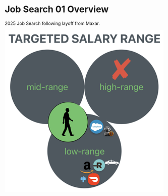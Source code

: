 # Job Search 01 Overview

2025 Job Search following layoff from Maxar. 






![target|500](../../../-assets/overview-2025-08-25-1330.png)